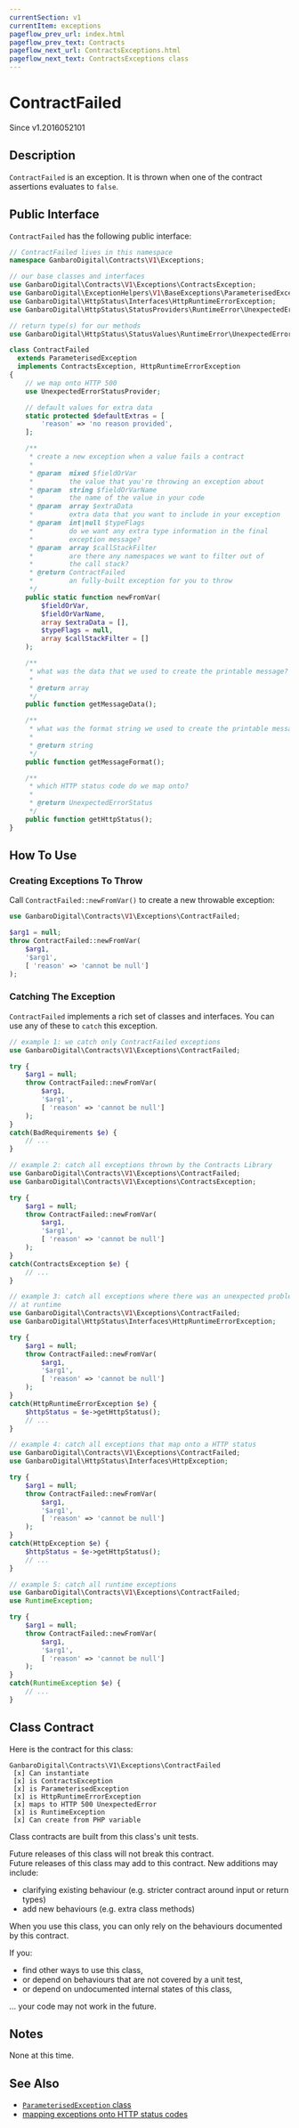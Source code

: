 ```yaml
---
currentSection: v1
currentItem: exceptions
pageflow_prev_url: index.html
pageflow_prev_text: Contracts
pageflow_next_url: ContractsExceptions.html
pageflow_next_text: ContractsExceptions class
---
```


# ContractFailed

<div class="callout info">
Since v1.2016052101
</div>

## Description

`ContractFailed` is an exception. It is thrown when one of the contract assertions evaluates to `false`.

## Public Interface

`ContractFailed` has the following public interface:

```php
// ContractFailed lives in this namespace
namespace GanbaroDigital\Contracts\V1\Exceptions;

// our base classes and interfaces
use GanbaroDigital\Contracts\V1\Exceptions\ContractsException;
use GanbaroDigital\ExceptionHelpers\V1\BaseExceptions\ParameterisedException;
use GanbaroDigital\HttpStatus\Interfaces\HttpRuntimeErrorException;
use GanbaroDigital\HttpStatus\StatusProviders\RuntimeError\UnexpectedErrorStatusProvider;

// return type(s) for our methods
use GanbaroDigital\HttpStatus\StatusValues\RuntimeError\UnexpectedErrorStatus;

class ContractFailed
  extends ParameterisedException
  implements ContractsException, HttpRuntimeErrorException
{
    // we map onto HTTP 500
    use UnexpectedErrorStatusProvider;

    // default values for extra data
    static protected $defaultExtras = [
        'reason' => 'no reason provided',
    ];

    /**
     * create a new exception when a value fails a contract
     *
     * @param  mixed $fieldOrVar
     *         the value that you're throwing an exception about
     * @param  string $fieldOrVarName
     *         the name of the value in your code
     * @param  array $extraData
     *         extra data that you want to include in your exception
     * @param  int|null $typeFlags
     *         do we want any extra type information in the final
     *         exception message?
     * @param  array $callStackFilter
     *         are there any namespaces we want to filter out of
     *         the call stack?
     * @return ContractFailed
     *         an fully-built exception for you to throw
     */
    public static function newFromVar(
        $fieldOrVar,
        $fieldOrVarName,
        array $extraData = [],
        $typeFlags = null,
        array $callStackFilter = []
    );

    /**
     * what was the data that we used to create the printable message?
     *
     * @return array
     */
    public function getMessageData();

    /**
     * what was the format string we used to create the printable message?
     *
     * @return string
     */
    public function getMessageFormat();

    /**
     * which HTTP status code do we map onto?
     *
     * @return UnexpectedErrorStatus
     */
    public function getHttpStatus();
}
```

## How To Use

### Creating Exceptions To Throw

Call `ContractFailed::newFromVar()` to create a new throwable exception:

```php
use GanbaroDigital\Contracts\V1\Exceptions\ContractFailed;

$arg1 = null;
throw ContractFailed::newFromVar(
    $arg1,
    '$arg1',
    [ 'reason' => 'cannot be null']
);
```

### Catching The Exception

`ContractFailed` implements a rich set of classes and interfaces. You can use any of these to `catch` this exception.

```php
// example 1: we catch only ContractFailed exceptions
use GanbaroDigital\Contracts\V1\Exceptions\ContractFailed;

try {
    $arg1 = null;
    throw ContractFailed::newFromVar(
        $arg1,
        '$arg1',
        [ 'reason' => 'cannot be null']
    );
}
catch(BadRequirements $e) {
    // ...
}
```

```php
// example 2: catch all exceptions thrown by the Contracts Library
use GanbaroDigital\Contracts\V1\Exceptions\ContractFailed;
use GanbaroDigital\Contracts\V1\Exceptions\ContractsException;

try {
    $arg1 = null;
    throw ContractFailed::newFromVar(
        $arg1,
        '$arg1',
        [ 'reason' => 'cannot be null']
    );
}
catch(ContractsException $e) {
    // ...
}
```

```php
// example 3: catch all exceptions where there was an unexpected problem
// at runtime
use GanbaroDigital\Contracts\V1\Exceptions\ContractFailed;
use GanbaroDigital\HttpStatus\Interfaces\HttpRuntimeErrorException;

try {
    $arg1 = null;
    throw ContractFailed::newFromVar(
        $arg1,
        '$arg1',
        [ 'reason' => 'cannot be null']
    );
}
catch(HttpRuntimeErrorException $e) {
    $httpStatus = $e->getHttpStatus();
    // ...
}
```

```php
// example 4: catch all exceptions that map onto a HTTP status
use GanbaroDigital\Contracts\V1\Exceptions\ContractFailed;
use GanbaroDigital\HttpStatus\Interfaces\HttpException;

try {
    $arg1 = null;
    throw ContractFailed::newFromVar(
        $arg1,
        '$arg1',
        [ 'reason' => 'cannot be null']
    );
}
catch(HttpException $e) {
    $httpStatus = $e->getHttpStatus();
    // ...
}
```

```php
// example 5: catch all runtime exceptions
use GanbaroDigital\Contracts\V1\Exceptions\ContractFailed;
use RuntimeException;

try {
    $arg1 = null;
    throw ContractFailed::newFromVar(
        $arg1,
        '$arg1',
        [ 'reason' => 'cannot be null']
    );
}
catch(RuntimeException $e) {
    // ...
}
```

## Class Contract

Here is the contract for this class:

    GanbaroDigital\Contracts\V1\Exceptions\ContractFailed
     [x] Can instantiate
     [x] is ContractsException
     [x] is ParameterisedException
     [x] is HttpRuntimeErrorException
     [x] maps to HTTP 500 UnexpectedError
     [x] is RuntimeException
     [x] Can create from PHP variable

Class contracts are built from this class's unit tests.

<div class="callout success">
Future releases of this class will not break this contract.
</div>

<div class="callout info" markdown="1">
Future releases of this class may add to this contract. New additions may include:

* clarifying existing behaviour (e.g. stricter contract around input or return types)
* add new behaviours (e.g. extra class methods)
</div>

<div class="callout warning" markdown="1">
When you use this class, you can only rely on the behaviours documented by this contract.

If you:

* find other ways to use this class,
* or depend on behaviours that are not covered by a unit test,
* or depend on undocumented internal states of this class,

... your code may not work in the future.
</div>

## Notes

None at this time.

## See Also

* [`ParameterisedException` class](http://ganbarodigital.github.io/php-mv-exception-helpers/V1/BaseExceptions/ParameterisedException.html)
* [mapping exceptions onto HTTP status codes](http://ganbarodigital.github.io/php-http-status/usage/http-exceptions.html)
